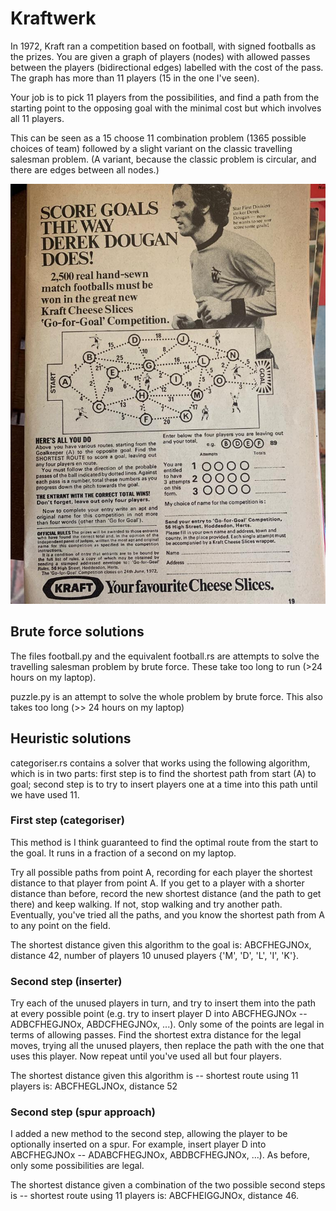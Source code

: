 # Kraftwerk

In 1972, Kraft ran a competition based on football, with signed footballs as the prizes. You are given a graph of players (nodes) with allowed passes between the players (bidirectional edges) labelled with the cost of the pass. The graph has more than 11 players (15 in the one I've seen).

Your job is to pick 11 players from the possibilities, and find a path from the starting point to the opposing goal with the minimal cost but which involves all 11 players.

This can be seen as a 15 choose 11 combination problem (1365 possible choices of team) followed by a slight variant on the classic travelling salesman problem. (A variant, because the classic problem is circular, and there are edges between all nodes.)

![Example of puzzle](kraft-puzzle.jpg)

## Brute force solutions

The files football.py and the equivalent football.rs are attempts to solve the travelling salesman problem by brute force. These take too long to run (>24 hours on my laptop).

puzzle.py is an attempt to solve the whole problem by brute force. This also takes too long (>> 24 hours on my laptop)

## Heuristic solutions

categoriser.rs contains a solver that works using the following algorithm, which is in two parts: first step is to find the shortest path from start (A) to goal; second step is to try to insert players one at a time into this path until we have used 11.

### First step (categoriser)

This method is I think guaranteed to find the optimal route from the start to the goal. It runs in a fraction of a second on my laptop.

Try all possible paths from point A, recording for each player the shortest distance to that player from point A. If you get to a player with a shorter distance than before, record the new shortest distance (and the path to get there) and keep walking. If not, stop walking and try another path. Eventually, you've tried all the paths, and you know the shortest path from A to any point on the field. 

The shortest distance given this algorithm to the goal is: ABCFHEGJNOx, distance 42, number of players 10
unused players {'M', 'D', 'L', 'I', 'K'}.

### Second step (inserter)

Try each of the unused players in turn, and try to insert them into the path at every possible point (e.g. try to insert player D into ABCFHEGJNOx -- ADBCFHEGJNOx, ABDCFHEGJNOx, ...). Only some of the points are legal in terms of allowing passes. Find the shortest extra distance for the legal moves, trying all the unused players, then replace the path with the one that uses this player. Now repeat until you've used all but four players.

The shortest distance given this algorithm is -- shortest route using 11 players is: ABCFHEGLJNOx, distance 52

### Second step (spur approach)

I added a new method to the second step, allowing the player to be optionally inserted on a spur. For example, insert player D into ABCFHEGJNOx -- ADABCFHEGJNOx, ABDBCFHEGJNOx, ...). As before, only some possibilities are legal. 

The shortest distance given a combination of the two possible second steps is -- shortest route using 11 players is: ABCFHEIGGJNOx, distance 46.
